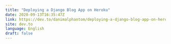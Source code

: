 ```yaml
---
title: "Deploying a Django Blog App on Heroku"
date: 2020-09-13T16:35:47Z
link: https://dev.to/danimalphantom/deploying-a-django-blog-app-on-heroku-ja?utm_medium=RSS&utm_source=news.12bit.vn
site: dev.to
language: English
draft: false
---
```

